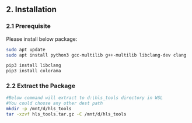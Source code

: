 ## 2. Installation
### 2.1 Prerequisite
Please install below package:
```bash
sudo apt update
sudo apt install python3 gcc-multilib g++-multilib libclang-dev clang

pip3 install libclang
pip3 install colorama
```

### 2.2 Extract the Package
```bash
#Below command will extract to d:\hls_tools directory in WSL
#You could choose any other dest path
mkdir -p /mnt/d/hls_tools
tar -xzvf hls_tools.tar.gz -C /mnt/d/hls_tools
```